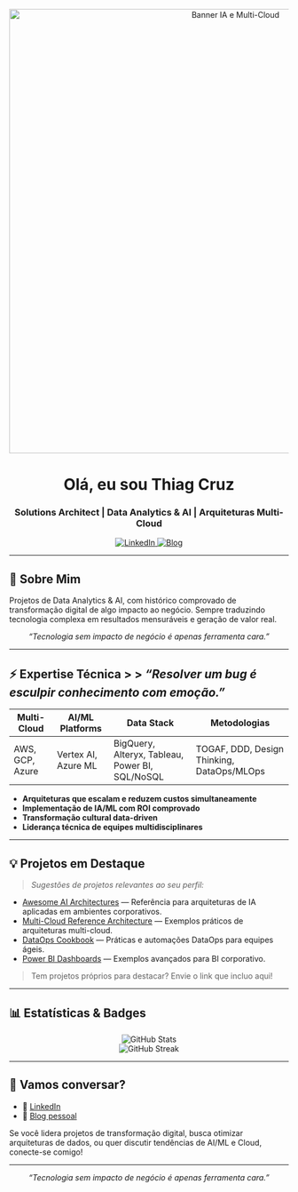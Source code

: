 <!-- Banner elegante (sugestão com IA e Multi-cloud) -->
<p align="center">
  <img src="https://raw.githubusercontent.com/ad-thiago/ad-thiago-assets/main/banner-corporativo-ia-cloud.png" alt="Banner IA e Multi-Cloud" width="800"/>
</p>

<h1 align="center">Olá, eu sou Thiag Cruz</h1>
<h3 align="center">Solutions Architect | Data Analytics & AI | Arquiteturas Multi-Cloud</h3>

<p align="center">
  <a href="https://www.linkedin.com/in/duartcruz">
    <img src="https://img.shields.io/badge/LinkedIn-blue?logo=linkedin&logoColor=white&style=for-the-badge" alt="LinkedIn"/>
  </a>
  <a href="https://analisandodados.com">
    <img src="https://img.shields.io/badge/Blog-AnalisandoDados-1a73e8?style=for-the-badge" alt="Blog"/>
  </a>
</p>

---

## 🚀 Sobre Mim
Projetos de Data Analytics & AI, com histórico comprovado de transformação digital de algo impacto ao negócio.
Sempre traduzindo tecnologia complexa em resultados mensuráveis e geração de valor real.

<p align="center"><i>“Tecnologia sem impacto de negócio é apenas ferramenta cara.”</i></p>




---

## ⚡ Expertise Técnica > > _“Resolver um bug é esculpir conhecimento com emoção.”_

| Multi-Cloud | AI/ML Platforms | Data Stack | Metodologias |
|-------------|-----------------|------------|--------------|
| AWS, GCP, Azure | Vertex AI, Azure ML | BigQuery, Alteryx, Tableau, Power BI, SQL/NoSQL | TOGAF, DDD, Design Thinking, DataOps/MLOps |

- **Arquiteturas que escalam e reduzem custos simultaneamente**
- **Implementação de IA/ML com ROI comprovado**
- **Transformação cultural data-driven**
- **Liderança técnica de equipes multidisciplinares**

---

## 💡 Projetos em Destaque

> _Sugestões de projetos relevantes ao seu perfil:_

- [Awesome AI Architectures](https://github.com/onnx/onnx) — Referência para arquiteturas de IA aplicadas em ambientes corporativos.
- [Multi-Cloud Reference Architecture](https://github.com/aws-samples/aws-multi-cloud-reference-architecture) — Exemplos práticos de arquiteturas multi-cloud.
- [DataOps Cookbook](https://github.com/dataops-tk/dataops-cookbook) — Práticas e automações DataOps para equipes ágeis.
- [Power BI Dashboards](https://github.com/microsoft/powerbi-desktop-samples) — Exemplos avançados para BI corporativo.

> Tem projetos próprios para destacar? Envie o link que incluo aqui!

---

## 📊 Estatísticas & Badges

<p align="center">
  <img src="https://github-readme-stats.vercel.app/api?username=AD-Thiago&show_icons=true&theme=calm&hide=issues&count_private=true" alt="GitHub Stats"/>
  <br>
  <img src="https://github-readme-streak-stats.herokuapp.com/?user=AD-Thiago&theme=calm" alt="GitHub Streak"/>
</p>

---

## 🤝 Vamos conversar?

- 💼 [LinkedIn](https://www.linkedin.com/in/duartcruz)
- 📝 [Blog pessoal](https://analisandodados.com)

Se você lidera projetos de transformação digital, busca otimizar arquiteturas de dados, ou quer discutir tendências de AI/ML e Cloud, conecte-se comigo!

---

<p align="center"><i>“Tecnologia sem impacto de negócio é apenas ferramenta cara.”</i></p>

<!-- Banner sugerido para download ou personalização: https://raw.githubusercontent.com/ad-thiago/ad-thiago-assets/main/banner-corporativo-ia-cloud.png -->
